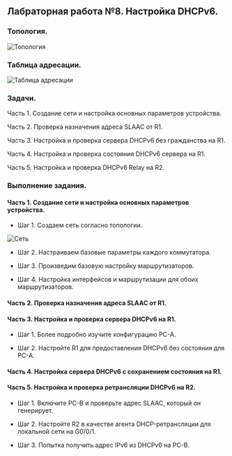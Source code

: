 ## Лабраторная работа №8. Настройка DHCPv6.

### Топология.

![Топология](https://github.com/Shure0407/Network_engineer/assets/162669909/36c0ba8b-303e-483c-844c-34bbd89833ce)

### Таблица адресации.

![Таблица адресации](https://github.com/Shure0407/Network_engineer/assets/162669909/05003610-49de-4f94-9240-6f883bdbc910)

### Задачи.

Часть 1. Создание сети и настройка основных параметров устройства.

Часть 2. Проверка назначения адреса SLAAC от R1.

Часть 3. Настройка и проверка сервера DHCPv6 без гражданства на R1.

Часть 4. Настройка и проверка состояния DHCPv6 сервера на R1.

Часть 5. Настройка и проверка DHCPv6 Relay на R2.


### Выполнение задания.

#### Часть 1. Создание сети и настройка основных параметров устройства.

- Шаг 1. Создаем сеть согласно топологии.

![Сеть](https://github.com/Shure0407/Network_engineer/assets/162669909/93e7861e-ac49-4a2a-a552-39bc8d623553)


- Шаг 2. Настраиваем базовые параметры каждого коммутатора. 



- Шаг 3. Произведим базовую настройку маршрутизаторов.


- Шаг 4. Настройка интерфейсов и маршрутизации для обоих маршрутизаторов.


#### Часть 2. Проверка назначения адреса SLAAC от R1.


#### Часть 3. Настройка и проверка сервера DHCPv6 на R1.


- Шаг 1. Более подробно изучите конфигурацию PC-A.


- Шаг 2. Настройте R1 для предоставления DHCPv6 без состояния для PC-A.


#### Часть 4. Настройка сервера DHCPv6 с сохранением состояния на R1.


#### Часть 5. Настройка и проверка ретрансляции DHCPv6 на R2.


- Шаг 1. Включите PC-B и проверьте адрес SLAAC, который он генерирует.


- Шаг 2. Настройте R2 в качестве агента DHCP-ретрансляции для локальной сети на G0/0/1.


- Шаг 3. Попытка получить адрес IPv6 из DHCPv6 на PC-B.









